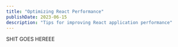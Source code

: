 ```yaml
---
title: "Optimizing React Performance"
publishDate: 2023-06-15
description: "Tips for improving React application performance"
---
```


SHIT GOES HEREEE